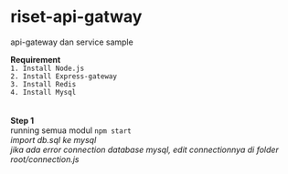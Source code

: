# riset-api-gatway
api-gateway dan service sample

**Requirement** <br>
``1. Install Node.js`` <br>
``2. Install Express-gateway`` <br>
``3. Install Redis`` <br>
``4. Install Mysql`` <br>
<br><br>
**Step 1** <br>
running semua modul 
``npm start`` <br>
*import db.sql ke mysql* <br>
*jika ada error connection database mysql, edit connectionnya di folder root/connection.js* 
